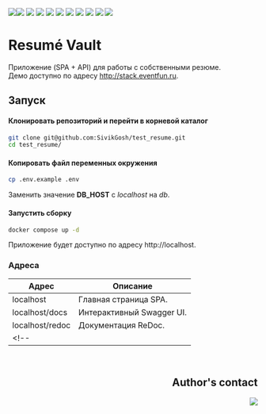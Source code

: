 <img src='https://img.shields.io/badge/Python-3776AB?style=flat-square&logo=python&logoColor=white'><img src='https://img.shields.io/badge/3.12-23283d?style=flat-square'>
<img src='https://img.shields.io/badge/FastAPI-009688?style=flat-square&logo=fastapi&logoColor=white'>
<img src='https://img.shields.io/badge/JWT-000000?style=flat-square&logo=jsonwebtokens&logoColor=white'>
<img src='https://img.shields.io/badge/SQLAlchemy-D71F00?style=flat-square&logo=sqlalchemy&logoColor=white'>
<img src='https://img.shields.io/badge/PostgreSQL-4169E1?style=flat-square&logo=postgresql&logoColor=white'>
<img src='https://img.shields.io/badge/Gunicorn-499848?style=flat-square&logo=gunicorn&logoColor=white'>
<img src='https://img.shields.io/badge/JavaScript-F7DF1E?style=flat-square&logo=javascript&logoColor=black'>
<img src='https://img.shields.io/badge/React-61DAFB?style=flat-square&logo=react&logoColor=black'>
<img src='https://img.shields.io/badge/NGINX-009639?style=flat-square&logo=nginx&logoColor=white'>
<img src='https://img.shields.io/badge/Docker-2496ED?style=flat-square&logo=docker&logoColor=white'>

# Resumé Vault
Приложение (SPA + API) для работы с собственными резюме.
<br>
Демо доступно по адресу http://stack.eventfun.ru.

## Запуск

#### Клонировать репозиторий и перейти в корневой каталог
```bash
git clone git@github.com:SivikGosh/test_resume.git
cd test_resume/
```

#### Копировать файл переменных окружения
```bash
cp .env.example .env
```

Заменить значение **DB_HOST** с *localhost* на *db*.

#### Запустить сборку
```bash
docker compose up -d
```

Приложение будет доступно по адресу http://localhost.

### Адреса

| Адрес           | Описание                  |
| --------------- | ------------------------- |
| localhost       | Главная страница SPA.     |
| localhost/docs  | Интерактивный Swagger UI. |
| localhost/redoc | Документация ReDoc.       |
<!-- |                 |                           | -->

<br>

<div align="right">

## Author's contact
<a href='https://t.me/sivikgosh' target='_blank'><img src='https://img.shields.io/badge/SivikGosh-white?style=flat-square&logo=Telegram&logoColor=26A5E4'></a>

</div>
